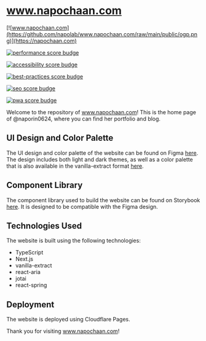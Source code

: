 # www.napochaan.com

[![www.napochaan.com](https://github.com/napolab/www.napochaan.com/raw/main/public/ogp.png)](https://napochaan.com)

[![performance score budge](https://napolab.github.io/www.napochaan.com/lighthouse/lighthouse_performance.svg)](https://napolab.github.io/www.napochaan.com/lighthouse/www_napochaan_com)

[![accessibility score budge](https://napolab.github.io/www.napochaan.com/lighthouse/lighthouse_accessibility.svg)](https://napolab.github.io/www.napochaan.com/lighthouse/www_napochaan_com)

[![best-practices score budge](https://napolab.github.io/www.napochaan.com/lighthouse/lighthouse_best-practices.svg)](https://napolab.github.io/www.napochaan.com/lighthouse/www_napochaan_com)

[![seo score budge](https://napolab.github.io/www.napochaan.com/lighthouse/lighthouse_seo.svg)](https://napolab.github.io/www.napochaan.com/lighthouse/www_napochaan_com)

[![pwa score budge](https://napolab.github.io/www.napochaan.com/lighthouse/lighthouse_seo.svg)](https://napolab.github.io/www.napochaan.com/lighthouse/www_napochaan_com)


Welcome to the repository of www.napochaan.com! This is the home page of @naporin0624, where you can find her portfolio and blog.

## UI Design and Color Palette

The UI design and color palette of the website can be found on Figma [here](https://www.figma.com/file/JZ24VUuy639Kf29oiB32FX/www.napochaan.com?node-id=0%3A1). The design includes both light and dark themes, as well as a color palette that is also available in the vanilla-extract format [here](https://github.com/napolab/www.napochaan.com/tree/main/src/theme/config).

## Component Library

The component library used to build the website can be found on Storybook [here](https://napolab.github.io/www.napochaan.com/main/). It is designed to be compatible with the Figma design.

## Technologies Used

The website is built using the following technologies:

- TypeScript
- Next.js
- vanilla-extract
- react-aria
- jotai
- react-spring

## Deployment

The website is deployed using Cloudflare Pages.

Thank you for visiting www.napochaan.com!
